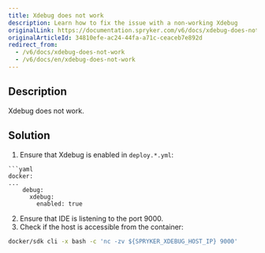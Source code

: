 ```yaml
---
title: Xdebug does not work
description: Learn how to fix the issue with a non-working Xdebug
originalLink: https://documentation.spryker.com/v6/docs/xdebug-does-not-work
originalArticleId: 34810efe-ac24-44fa-a71c-ceaceb7e892d
redirect_from:
  - /v6/docs/xdebug-does-not-work
  - /v6/docs/en/xdebug-does-not-work
---
```


## Description
Xdebug does not work.

## Solution
1. Ensure that Xdebug is enabled in `deploy.*.yml`:
```
```yaml
docker:
...
    debug:
      xdebug:
        enabled: true
```
2. Ensure that IDE is listening to the port 9000.
3. Check if the host is accessible from the container:
```bash
docker/sdk cli -x bash -c 'nc -zv ${SPRYKER_XDEBUG_HOST_IP} 9000'
```
